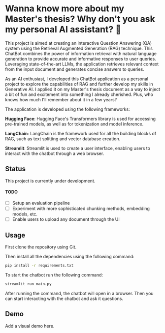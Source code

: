 # Wanna know more about my Master's thesis? Why don't you ask my personal AI assistant? :robot:

This project is aimed at creating an interactive Question Answering (QA) system using the Retrieval Augmented Generation (RAG) technique. This ChatBot combines the power of information retrieval with natural language generation to provide accurate and informative responses to user queries. Leveraging state-of-the-art LLMs, the application retrieves relevant context from the input document and generates concise answers to queries. 

As an AI enthusiast, I developed this ChatBot application as a personal project to explore the capabilities of RAG and further develop my skills in Generative AI. I applied it on my Master's thesis document as a way to inject a bit of fun and excitement into something I already cherished. Plus, who knows how much I'll remember about it in a few years?

The application is developed using the following frameworks:

**Hugging Face**: Hugging Face's Transformers library is used for accessing pre-trained models, as well as for tokenization and model inference.

**LangChain**: LangChain is the framework used for all the building blocks of RAG, such as text splitting and vector database creation.

**Streamlit**: Streamlit is used to create a user interface, enabling users to interact with the chatbot through a web browser.

## Status

This project is currently under development.

#### TODO

- [ ] Setup an evaluation pipeline
- [ ] Experiment with more sophisticated chunking methods, embedding models, etc.
- [ ] Enable users to upload any document through the UI

## Usage

First clone the repository using Git.

Then install all the dependencies using the following command:

```bash
pip install -r requirements.txt
````

To start the chatbot run the following command:

```bash
streamlit run main.py
````

After running the command, the chatbot will open in a browser. Then you can start interacting with the chatbot and ask it questions.

## Demo

Add a visual demo here.